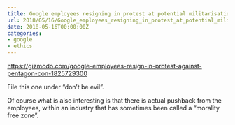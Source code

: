 ```yaml
---
title: Google employees resigning in protest at potential militarisation of AI 
url: 2018/05/16/Google_employees_resigning_in_protest_at_potential_militarisation_of_AI_/
date: 2018-05-16T00:00:00Z
categories:
- google
- ethics
---
```


https://gizmodo.com/google-employees-resign-in-protest-against-pentagon-con-1825729300 

File this one under “don’t be evil”. 

Of course what is also interesting is that there is actual pushback from the employees, within an industry that has sometimes been called a “morality free zone”. 